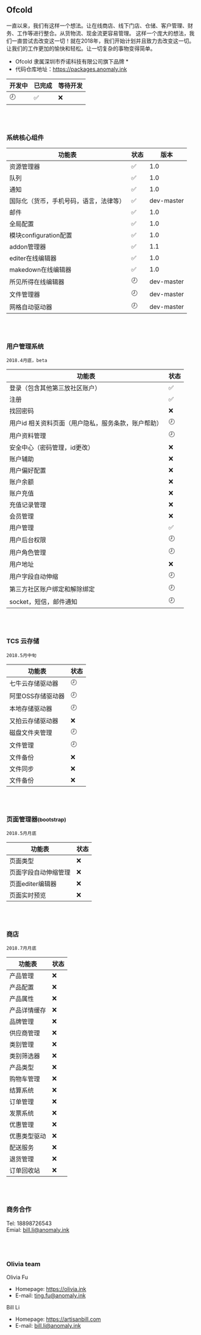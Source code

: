 ## Ofcold

一直以来，我们有这样一个想法。让在线商店、线下门店、仓储、客户管理、财务、工作等进行整合。从货物流、现金流更容易管理。
这样一个庞大的想法，我们一直尝试去改变这一切！就在2018年，我们开始计划并且致力去改变这一切。让我们的工作更加的愉快和轻松。让一切复杂的事物变得简单。

* Ofcold 隶属深圳市乔诺科技有限公司旗下品牌 *
* 代码仓库地址：https://packages.anomaly.ink


| 开发中 | 已完成 | 等待开发 |
|--------|--------|--------|
| :clock8: | :white_check_mark: | :x: |

</br></br>
### 系统核心组件
| 功能表 | 状态 |版本| 
|--------|--------|--------|
| 资源管理器|:white_check_mark:| 1.0 |
| 队列|:white_check_mark:| 1.0 |
| 通知|:white_check_mark:| 1.0 |
| 国际化（货币，手机号码，语言，法律等）|:white_check_mark:| dev-master |
| 邮件|:white_check_mark:| 1.0 |
| 全局配置|:white_check_mark:| 1.0 |
| 模块configuration配置|:white_check_mark:| 1.0 |
| addon管理器|:white_check_mark:| 1.1 |
| editer在线编辑器|:white_check_mark:| 1.0 |
| makedown在线编辑器|:white_check_mark:| 1.0 |
| 所见所得在线编辑器|:clock8:| dev-master |
| 文件管理器|:clock8:| dev-master |
| 网格自动驱动器|:clock8:| dev-master |

</br></br>
### 用户管理系统

```2018.4月底，beta ```

| 功能表 | 状态 |
|--------|--------|
| 登录（包含其他第三放社区账户）|:white_check_mark:|
| 注册|:white_check_mark:|
| 找回密码|:x:|
| 用户id 相关资料页面（用户隐私，服务条款，账户帮助）|:clock8:|
| 用户资料管理|:clock8:|
| 安全中心（密码管理，id更改）|:x:|
| 账户辅助|:x:|
| 用户偏好配置|:x:|
| 账户余额|:x:|
| 账户充值|:x:|
| 充值记录管理|:x:|
| 会员管理|:x:|
| 用户管理|:white_check_mark:|
| 用户后台权限|:clock8:|
| 用户角色管理|:clock8:|
| 用户地址|:x:|
| 用户字段自动伸缩|:clock8:|
| 第三方社区账户绑定和解除绑定|:clock8:|
| socket，短信，邮件通知|:clock8:|

</br></br>
### TCS 云存储

```2018.5月中旬```

| 功能表 | 状态 |
|--------|--------|
|七牛云存储驱动器|:clock8:|
|阿里OSS存储驱动器|:clock8:|
|本地存储驱动器|:clock8:|
|又拍云存储驱动器|:x:|
|磁盘文件夹管理|:clock8:|
|文件管理|:clock8:|
|文件备份|:x:|
|文件同步|:x:|
|文件备份|:x:|


</br></br>
### 页面管理器<small>(bootstrap)</small>


```2018.5月月底```

| 功能表 | 状态 |
|--------|--------|
|页面类型|:x:|
|页面字段自动伸缩管理|:x:|
|页面editer编辑器|:x:|
|页面实时预览|:x:|

</br></br>
### 商店
```2018.7月月底```

| 功能表 | 状态 |
|--------|--------|
|产品管理|:x:|
|产品配置|:x:|
|产品属性|:x:|
|产品详情缓存|:x:|
|品牌管理|:x:|
|供应商管理|:x:|
|类别管理|:x:|
|类别筛选器|:x:|
|产品类型|:x:|
|购物车管理|:x:|
|结算系统|:x:|
|订单管理|:x:|
|发票系统|:x:|
|优惠管理|:x:|
|优惠类型驱动|:x:|
|配送服务|:x:|
|退货管理|:x:|
|订单回收站|:x:|

</br></br>
### 商务合作
Tel: 18898726543
<br>
Emial: bill.li@anomaly.ink

</br></br>
### Olivia team

 Olivia Fu
	<ul>
		<li>Homepage: https://olivia.ink</li>
		<li>E-mail: ting.fu@anomaly.ink</li>
	</ul>
	
 Bill Li
 	<ul>
		<li>Homepage: https://artisanbill.com</li>
		<li>E-mail: bill.li@anomaly.ink</li>
	</ul>
